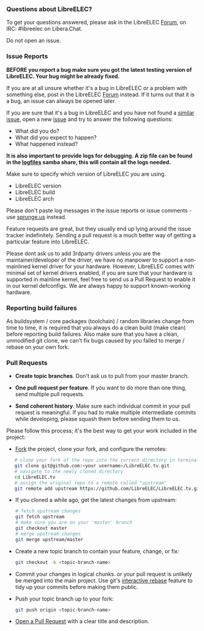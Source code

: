 ### Questions about LibreELEC?

To get your questions answered, please ask in the LibreELEC [Forum], on IRC: 
\#libreelec on Libera.Chat. 

Do not open an issue.

### Issue Reports

**BEFORE you report a bug make sure you got the latest testing version of 
LibreELEC. Your bug might be already fixed.**

If you are at all unsure whether it's a bug in LibreELEC or a problem with 
something else, post in the LibreELEC [Forum] instead. If it turns out that it is
a bug, an issue can always be opened later.

If you are sure that it's a bug in LibreELEC and you have not found a [similar issue], open a new [issue]
and try to answer the following questions:
- What did you do?
- What did you expect to happen?
- What happened instead?

**It is also important to provide logs for debugging.
A zip file can be found in the [logfiles] samba share, this will contain all the logs needed.**

Make sure to specify which version of LibreELEC you are using.
- LibreELEC version
- LibreELEC build
- LibreELEC arch

Please don't paste log messages in the issue reports or issue comments - use 
[sprunge.us](http://sprunge.us) instead.

Feature requests are great, but they usually end up lying around the issue
tracker indefinitely. Sending a pull request is a much better way of getting a
particular feature into LibreELEC.

Please dont ask us to add 3rdparty drivers unless you are the maintainer/developer of the driver,
we have no manpower to support a non-mainlined kernel driver for your hardware.
However, LibreELEC comes with minimal set of kernel drivers enabled, if you are sure that your hardware
is supported in mainline kernel, feel free to send us a Pull Request to enable it in our
kernel defconfigs. We are always happy to support known-working hardware.

### Reporting build failures

As buildsystem / core packages (toolchain) / random libraries change from time to time, it is required
that you always do a clean build (make clean) before reporting build failures. Also make sure that you
have a clean, unmodified git clone, we can't fix bugs caused by you failed to merge / rebase on
your own fork.

### Pull Requests

- **Create topic branches**. Don't ask us to pull from your master branch.

- **One pull request per feature**. If you want to do more than one thing, send
  multiple pull requests.

- **Send coherent history**. Make sure each individual commit in your pull
  request is meaningful. If you had to make multiple intermediate commits while
  developing, please squash them before sending them to us.

Please follow this process; it's the best way to get your work included in the project:

- [Fork](http://help.github.com/fork-a-repo/) the project, clone your fork,
   and configure the remotes:

```bash
   # clone your fork of the repo into the current directory in terminal
   git clone git@github.com:<your username>/LibreELEC.tv.git
   # navigate to the newly cloned directory
   cd LibreELEC.tv
   # assign the original repo to a remote called "upstream"
   git remote add upstream https://github.com/LibreELEC/LibreELEC.tv.git
   ```

- If you cloned a while ago, get the latest changes from upstream:

   ```bash
   # fetch upstream changes
   git fetch upstream
   # make sure you are on your 'master' branch
   git checkout master
   # merge upstream changes
   git merge upstream/master
   ```

- Create a new topic branch to contain your feature, change, or fix:

   ```bash
   git checkout -b <topic-branch-name>
   ```

- Commit your changes in logical chunks. or your pull request is unlikely
   be merged into the main project. Use git's
   [interactive rebase](https://docs.github.com/en/github/getting-started-with-github/about-git-rebase) feature to tidy up your commits before making them public.

- Push your topic branch up to your fork:

   ```bash
   git push origin <topic-branch-name>
   ```

- [Open a Pull Request](https://help.github.com/articles/using-pull-requests) with a
    clear title and description.

[Forum]: https://forum.libreelec.tv/
[issue]: https://github.com/LibreELEC/LibreELEC.tv/issues
[logfiles]: https://wiki.libreelec.tv/index.php?title=LibreELEC_FAQ#Support_Logs
[similar issue]: https://github.com/LibreELEC/LibreELEC.tv/search?&ref=cmdform&type=Issues
